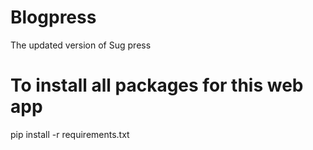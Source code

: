 # Blogpress
The updated version of Sug press

# To install all packages for this web app
pip install -r requirements.txt

